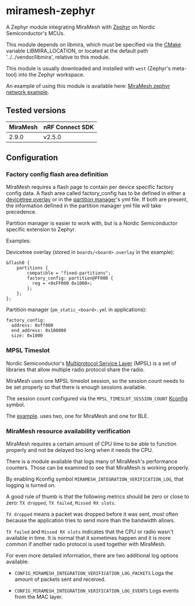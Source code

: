 # miramesh-zephyr

A Zephyr module integrating MiraMesh with [Zephyr](https://zephyrproject.org/)
on Nordic Semiconductor's MCUs.

This module depends on libmira, which must be specified via
the [CMake](https://cmake.org/) variable LIBMIRA_LOCATION, or located
at the default path '../../vendor/libmira', relative to this module.

This module is usually downloaded and installed with `west` (Zephyr's
meta-tool) into the Zephyr workspace.

An example of using this module is available here:
[MiraMesh zephyr network example](https://github.com/LumenRadio/miramesh-zephyr-network-example).

## Tested versions

| MiraMesh  | nRF Connect SDK |
| --------- | --------------- |
| 2.9.0     | v2.5.0          |

## Configuration

### Factory config flash area definition

MiraMesh requires a flash page to contain per device specific factory
config data. A flash area called factory_config has to be defined
in either a
[devicetree overlay](https://developer.nordicsemi.com/nRF_Connect_SDK/doc/latest/zephyr/build/dts/howtos.html#set-devicetree-overlays)
or in the
[partition manager](https://developer.nordicsemi.com/nRF_Connect_SDK/doc/latest/nrf/scripts/partition_manager/partition_manager.html)'s
yml file. If both are present, the information defined in the partition manager
yml file will take precedence.

Partition manager is easier to work with, but is a Nordic Semiconductor specific extension to Zephyr.

Examples:  

Devicetree overlay (stored in `boards/<board>.overlay` in the example):
```
&flash0 {
    partitions {
        compatible = "fixed-partitions";
        factory_config: partition@FF000 {
          reg = <0xFF000 0x1000>;
        };
    };
};

```

Partition manager (`pm_static_<board>.yml` in applications):
```
factory_config:
  address: 0xff000
  end_address: 0x100000
  size: 0x1000
```

### MPSL Timeslot

Nordic Semiconductor's
[Multiprotocol Service Layer](https://developer.nordicsemi.com/nRF_Connect_SDK/doc/latest/nrfxlib/mpsl/README.html#mpsl)
(MPSL) is a set of libraries that allow multiple radio protocol share the radio.

MiraMesh uses one MPSL timeslot session, so the session count needs to
be set properly so that there is enough sessions available.

The session count configured via the `MPSL_TIMESLOT_SESSION_COUNT`
[Kconfig](https://developer.nordicsemi.com/nRF_Connect_SDK/doc/latest/zephyr/build/kconfig/index.html)
symbol.

The [example](https://github.com/LumenRadio/miramesh-zephyr-network-example).
uses two, one for MiraMesh and one for BLE.


### MiraMesh resource availability verification

MiraMesh requires a certain amount of CPU time to be able to function
properly and not be delayed too long when it needs the CPU.

There is a module available that logs many of MiraMesh's performance
counters. Those can be examined to see that MiraMesh is working properly.

By enabling Kconfig symbol `MIRAMESH_INTEGRATION_VERIFICATION_LOG`, that logging is
turned on.

A good rule of thumb is that the following metrics should be zero or
close to zero: `TX dropped`, `TX failed`, `Missed RX slots`.

`TX dropped` means a packet was dropped before it was sent, most often because
the application tries to send more than the bandwidth allows.

`TX failed` and `Missed RX slots` indicates that the CPU or radio wasn't
available in time. It is normal that it sometimes happen and it is more common
if another radio protocol is used together with MiraMesh.

For even more detailed information, there are two additional log options
available:

* `CONFIG_MIRAMESH_INTEGRATION_VERIFICATION_LOG_PACKETS`
    Logs the amount of packets sent and received.

* `CONFIG_MIRAMESH_INTEGRATION_VERIFICATION_LOG_EVENTS`
    Logs events from the MAC layer.
